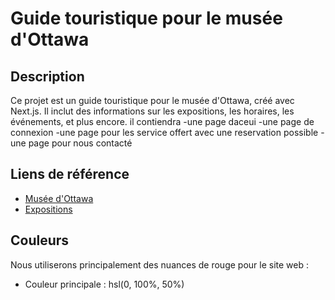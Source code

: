 # Guide touristique pour le musée d'Ottawa
## Description
Ce projet est un guide touristique pour le musée d'Ottawa, créé avec Next.js. Il inclut des informations sur les expositions, les horaires, les événements, et plus encore.
il contiendra 
-une page daceui
-une page de connexion
-une page pour les service offert avec une reservation possible
-une page pour nous contacté

## Liens de référence
- [Musée d'Ottawa](https://www.getyourguide.fr/)
- [Expositions](https://ottawatourism.ca/fr)

## Couleurs
Nous utiliserons principalement des nuances de rouge pour le site web :
- Couleur principale : hsl(0, 100%, 50%)


